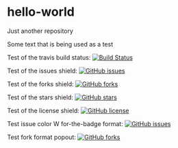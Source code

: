 # hello-world
Just another repository 

Some text that is being used as a test

Test of the travis build status: [![Build Status](https://travis-ci.org/david81982/TEST.svg?branch=master)](https://travis-ci.org/david81982/TEST)

Test of the issues shield: [![GitHub issues](https://img.shields.io/github/issues/david81982/TEST.svg)](https://github.com/david81982/TEST/issues)

Test of the forks shield: [![GitHub forks](https://img.shields.io/github/forks/david81982/TEST.svg)](https://github.com/david81982/TEST/network)

Test of the stars shield: [![GitHub stars](https://img.shields.io/github/stars/david81982/TEST.svg)](https://github.com/david81982/TEST/stargazers)

Test of the license shield: [![GitHub license](https://img.shields.io/github/license/david81982/TEST.svg)](https://github.com/david81982/TEST)

Test issue color W for-the-badge format: [![GitHub issues](https://img.shields.io/github/issues/david81982/TEST.svg?color=yellow&style=for-the-badge)](https://github.com/david81982/TEST/issues)

Test fork format popout: [![GitHub forks](https://img.shields.io/github/forks/david81982/TEST.svg?style=popout)](https://github.com/david81982/TEST/network)
